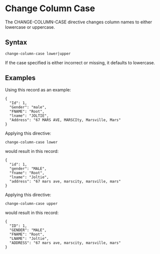 # Change Column Case

The CHANGE-COLUMN-CASE directive changes column names to either lowercase or uppercase.


## Syntax
```
change-column-case lower|upper
```

If the case specified is either incorrect or missing, it defaults to lowercase.


## Examples

Using this record as an example:
```
{
  "Id": 1,
  "Gender": "male",
  "FNAME": "Root",
  "lname": "JOLTIE",
  "Address": "67 MARS AVE, MARSCIty, Marsville, Mars"
}
```

Applying this directive:
```
change-column-case lower
```

would result in this record:
```
{
  "id": 1,
  "gender": "MALE",
  "fname": "Root",
  "lname": "Joltie",
  "address": "67 mars ave, marscity, marsville, mars"
}
```

Applying this directive:
```
change-column-case upper
```

would result in this record:
```
{
  "ID": 1,
  "GENDER": "MALE",
  "FNAME": "Root",
  "LNAME": "Joltie",
  "ADDRESS": "67 mars ave, marscity, marsville, mars"
}
```
